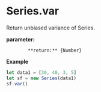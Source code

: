 # Series.var



Return unbiased variance of Series.



 **parameter:** 

            **return:** {Number}

**Example**

```javascript
let data1 = [30, 40, 3, 5]
let sf = new Series(data1)
sf.var()
```

